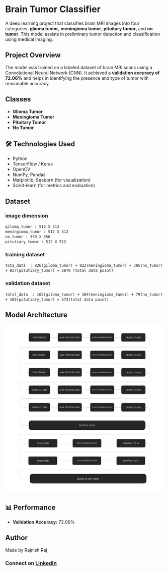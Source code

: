 #  Brain Tumor Classifier

A deep learning project that classifies brain MRI images into four categories: **glioma tumor**, **meningioma tumor**, **pituitary tumor**, and **no tumor**. This model assists in preliminary tumor detection and classification using medical imaging.

##  Project Overview

The model was trained on a labeled dataset of brain MRI scans using a Convolutional Neural Network (CNN). It achieved a **validation accuracy of 72.06%** and helps in identifying the presence and type of tumor with reasonable accuracy.

##  Classes 

-  **Glioma Tumor**
-  **Meningioma Tumor**
-  **Pituitary Tumor**
-  **No Tumor**

## 🛠 Technologies Used

- Python
- TensorFlow / Keras
- OpenCV
- NumPy, Pandas
- Matplotlib, Seaborn (for visualization)
- Scikit-learn (for metrics and evaluation)

##  Dataset


### image dimension   
    giloma_tumor : 512 X 512  
    meningioma_tumor : 512 X 512  
    no_tumor : 350 X 350  
    pitutiary_tumor : 512 X 512  

### training dataset  
    tota_data  : 826(giloma_tumor) + 822(meningioma_tumor) + 395(no_tumor) + 827(pitutiary_tumor) = 2870 (total data point)  


### validation dataset   
    total_data  : 165(giloma_tumor) + 164(meningioma_tumor) + 79(no_tumor) + 165(pitutiary_tumor) = 573(total data point)  



##  Model Architecture

![Artichecture](./artichecture.jpg)

## 📊 Performance

- **Validation Accuracy:** 72.06%

## Author
Made by Rajnish Raj
### Connect on [LinkedIn](https://www.linkedin.com/in/rajnish-raj-9139602a4/)



